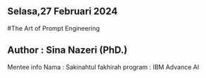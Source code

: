 ## Selasa,27 Februari 2024
#The Art of Prompt Engineering 
## Author : Sina Nazeri (PhD.)
Mentee info
Nama : Sakinahtul fakhirah 
program : IBM Advance AI
